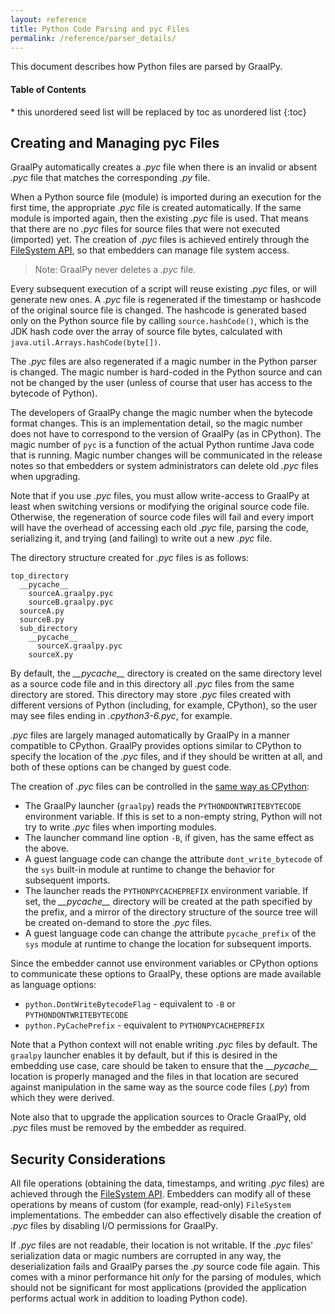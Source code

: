 ```yaml
---
layout: reference
title: Python Code Parsing and pyc Files
permalink: /reference/parser_details/
---
```

This document describes how Python files are parsed by GraalPy.

<h4>Table of Contents</h4>
* this unordered seed list will be replaced by toc as unordered list
{:toc}

## Creating and Managing pyc Files

GraalPy automatically creates a _.pyc_ file when there is an invalid or absent _.pyc_ file that matches the corresponding _.py_ file.

When a Python source file (module) is imported during an execution for the first time, the appropriate _.pyc_ file is created automatically.
If the same module is imported again, then the existing _.pyc_ file is used.
That means that there are no _.pyc_ files for source files that were not executed (imported) yet.
The creation of _.pyc_ files is achieved entirely through the [FileSystem API](https://www.graalvm.org/sdk/javadoc/org/graalvm/polyglot/io/FileSystem.html), so that embedders can manage file system access.

> Note: GraalPy never deletes a _.pyc_ file.

Every subsequent execution of a script will reuse existing _.pyc_ files, or will generate new ones.
A _.pyc_ file is regenerated if the timestamp or hashcode of the original source file is changed.
The hashcode is generated based only on the Python source file by calling `source.hashCode()`, which is the JDK hash code over the array of source file bytes, calculated with `java.util.Arrays.hashCode(byte[])`.

The _.pyc_ files are also regenerated if a magic number in the Python parser is changed.
The magic number is hard-coded in the Python source and can not be changed by the user (unless of course that user has access to the bytecode of Python).

The developers of GraalPy change the magic number when the bytecode format changes.
This is an implementation detail, so the magic number does not have to correspond to the version of GraalPy (as in CPython).
The magic number of `pyc` is a function of the actual Python runtime Java code that is running. Magic number changes will be communicated in the release notes so that embedders or system administrators can delete old _.pyc_ files when upgrading.

Note that if you use _.pyc_ files, you must allow write-access to GraalPy at least when switching versions or modifying the original source code file.
Otherwise, the regeneration of source code files will fail and every import will have the overhead of accessing each old _.pyc_ file, parsing the code, serializing it, and trying (and failing) to write out a new _.pyc_ file.

The directory structure created for _.pyc_ files is as follows:
```
top_directory
  __pycache__
    sourceA.graalpy.pyc
    sourceB.graalpy.pyc
  sourceA.py
  sourceB.py
  sub_directory
    __pycache__
      sourceX.graalpy.pyc
    sourceX.py
```

By default, the _\_\_pycache\_\__ directory is created on the same directory level as a source code file and in this directory all _.pyc_ files from the same directory are stored.
This directory may store _.pyc_ files created with different versions of Python (including, for example, CPython), so the user may see files ending in _.cpython3-6.pyc_, for example.

_.pyc_ files are largely managed automatically by GraalPy in a manner compatible to CPython. GraalPy provides options similar to CPython to specify the location of the _.pyc_ files, and if they should be written at all, and both of these options can be changed by guest code.

The creation of _.pyc_ files can be controlled in the [same way as CPython](https://docs.python.org/3/using/cmdline.html):

  * The GraalPy launcher (`graalpy`) reads the `PYTHONDONTWRITEBYTECODE`
    environment variable. If this is set to a non-empty string, Python will not
    try to write _.pyc_ files when importing modules.
  * The launcher command line option `-B`, if given, has the same effect as the
    above.
  * A guest language code can change the attribute `dont_write_bytecode` of the
    `sys` built-in module at runtime to change the behavior for subsequent
    imports.
  * The launcher reads the `PYTHONPYCACHEPREFIX` environment variable. If set,
    the _\_\_pycache\_\__ directory will be created at the path specified by the
    prefix, and a mirror of the directory structure of the source tree will be
    created on-demand to store the _.pyc_ files.
  * A guest language code can change the attribute `pycache_prefix` of the `sys`
    module at runtime to change the location for subsequent imports.

Since the embedder cannot use environment variables or CPython options to
communicate these options to GraalPy, these options are made available as language options:

  * `python.DontWriteBytecodeFlag` - equivalent to `-B` or `PYTHONDONTWRITEBYTECODE`
  * `python.PyCachePrefix` - equivalent to `PYTHONPYCACHEPREFIX`


Note that a Python context will not enable writing _.pyc_ files by default.
The `graalpy` launcher enables it by default, but if this is desired in the embedding use case, care should be taken to ensure that the _\_\_pycache\_\__ location is properly managed and the files in that location are secured against manipulation in the same way as the source code files (_.py_) from which they were derived.

Note also that to upgrade the application sources to Oracle GraalPy, old _.pyc_
files must be removed by the embedder as required.

## Security Considerations

All file operations (obtaining the data, timestamps, and writing _.pyc_ files)
are achieved through the [FileSystem API](https://www.graalvm.org/sdk/javadoc/org/graalvm/polyglot/io/FileSystem.html). Embedders can modify all of these operations by means of custom (for example, read-only) `FileSystem` implementations.
The embedder can also effectively disable the creation of _.pyc_ files by disabling I/O permissions for GraalPy.

If _.pyc_ files are not readable, their location is not writable.
If the _.pyc_ files' serialization data or magic numbers are corrupted in any way, the deserialization fails and GraalPy parses the _.py_ source code file again.
This comes with a minor performance hit *only* for the parsing of modules, which should not be significant for most applications (provided the application performs actual work in addition to loading Python code).
